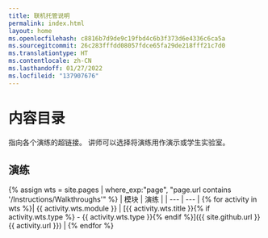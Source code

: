 ```yaml
---
title: 联机托管说明
permalink: index.html
layout: home
ms.openlocfilehash: c8816b7d9de9c19fbd4c6b3f373d6e4336c6ca5a
ms.sourcegitcommit: 26c283fffdd08057fdce65fa29de218fff21c7d0
ms.translationtype: HT
ms.contentlocale: zh-CN
ms.lasthandoff: 01/27/2022
ms.locfileid: "137907676"
---
```

# <a name="content-directory"></a>内容目录

指向各个演练的超链接。 讲师可以选择将演练用作演示或学生实验室。 

## <a name="walkthroughs"></a>演练

{% assign wts = site.pages | where_exp:"page", "page.url contains '/Instructions/Walkthroughs'" %}
| 模块 | 演练 |
| --- | --- | 
{% for activity in wts %}| {{ activity.wts.module }} | [{{ activity.wts.title }}{% if activity.wts.type %} - {{ activity.wts.type }}{% endif %}]({{ site.github.url }}{{ activity.url }}) |
{% endfor %}

